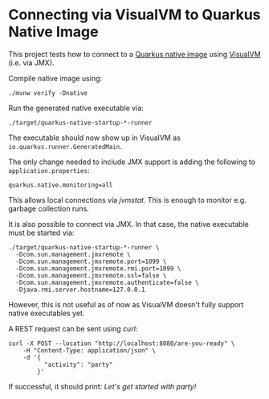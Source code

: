 # Connecting via VisualVM to Quarkus Native Image

This project tests how to connect to a [Quarkus native image](https://quarkus.io/)
using [VisualVM](https://visualvm.github.io/) (i.e. via JMX).

Compile native image using:

```shell script
./mvnw verify -Dnative
```

Run the generated native executable via:

```shell script
./target/quarkus-native-startup-*-runner
```

The executable should now show up in VisualVM as `io.quarkus.runner.GeneratedMain`.

The only change needed to include JMX support is adding the following to `application.properties`:

`quarkus.native.monitoring=all`

This allows local connections via *jvmstat*. This is enough to monitor e.g. garbage collection runs.

It is also possible to connect via JMX. In that case, the native executable must be started via:

```shell script
./target/quarkus-native-startup-*-runner \
  -Dcom.sun.management.jmxremote \
  -Dcom.sun.management.jmxremote.port=1099 \
  -Dcom.sun.management.jmxremote.rmi.port=1099 \
  -Dcom.sun.management.jmxremote.ssl=false \
  -Dcom.sun.management.jmxremote.authenticate=false \
  -Djava.rmi.server.hostname=127.0.0.1
```

However, this is not useful as of now as VisualVM doesn't fully support native executables yet.

A REST request can be sent using *curl*:

```shell script
curl -X POST --location "http://localhost:8080/are-you-ready" \
    -H "Content-Type: application/json" \
    -d '{
          "activity": "party"
        }'
```

If successful, it should print: *Let's get started with party!*
